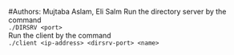 #Authors: Mujtaba Aslam, Eli Salm
Run the directory server by the command    
`./DIRSRV <port>`  
Run the client by the command  
`./client <ip-address> <dirsrv-port> <name>`    
